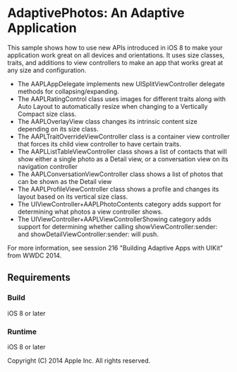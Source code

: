# AdaptivePhotos: An Adaptive Application

This sample shows how to use new APIs introduced in iOS 8 to make your application work great on all devices and orientations. It uses size classes, traits, and additions to view controllers to make an app that works great at any size and configuration.

- The AAPLAppDelegate implements new UISplitViewController delegate methods for collapsing/expanding.
- The AAPLRatingControl class uses images for different traits along with Auto Layout to automatically resize when changing to a Vertically Compact size class.
- The AAPLOverlayView class changes its intrinsic content size depending on its size class.
- The AAPLTraitOverrideViewController class is a container view controller that forces its child view controller to have certain traits.
- The AAPLListTableViewController class shows a list of contacts that will show either a single photo as a Detail view, or a conversation view on its navigation controller
- The AAPLConversationViewController class shows a list of photos that can be shown as the Detail view
- The AAPLProfileViewController class shows a profile and changes its layout based on its vertical size class.
- The UIViewController+AAPLPhotoContents category adds support for determining what photos a view controller shows.
- The UIViewController+AAPLViewControllerShowing category adds support for determining whether calling showViewController:sender: and showDetailViewController:sender: will push.

For more information, see session 216 "Building Adaptive Apps with UIKit" from WWDC 2014.

## Requirements

### Build

iOS 8 or later

### Runtime

iOS 8 or later

Copyright (C) 2014 Apple Inc. All rights reserved.
